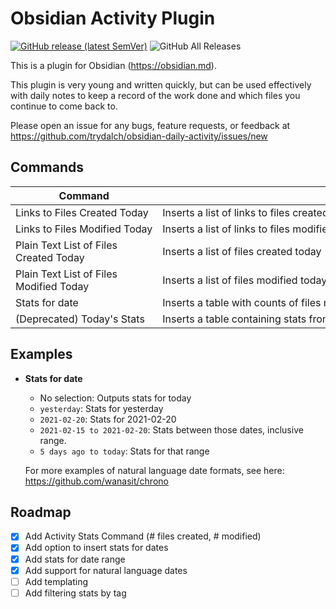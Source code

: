 # Obsidian Activity Plugin

[![GitHub release (latest SemVer)](https://img.shields.io/github/v/release/trydalch/obsidian-daily-activity?style=for-the-badge&sort=semver)](https://github.com/trydalch/obsidian-daily-activity/releases/latest)
![GitHub All Releases](https://img.shields.io/github/downloads/trydalch/obsidian-daily-activity/total?style=for-the-badge)

This is a plugin for Obsidian (https://obsidian.md).

This plugin is very young and written quickly, but can be used effectively with daily notes to keep a record of the work done and which files you continue to come back to.

Please open an issue for any bugs, feature requests, or feedback at https://github.com/trydalch/obsidian-daily-activity/issues/new

## Commands

| Command                                 | Description |
| --------------------------------------- | ---------------------------------------------------------------------------------------------------------------------------------------------------------------------------------------------------------------- |
| Links to Files Created Today            | Inserts a list of links to files created today |
| Links to Files Modified Today           | Inserts a list of links to files modified today |
| Plain Text List of Files Created Today  | Inserts a list of files created today |
| Plain Text List of Files Modified Today | Inserts a list of files modified today |
| Stats for date                          | Inserts a table with counts of files modified & files created by date. Defaults for today, but dates can be specified by selecting them in the editor. Supports natural language dates See below for an example. |
| (Deprecated) Today's Stats              | Inserts a table containing stats from today's writing activity. <br\> \*\*Will be removed in future version\*\* |


## Examples
- **Stats for date**
  - No selection: Outputs stats for today
  - `yesterday`: Stats for yesterday
  - `2021-02-20`: Stats for 2021-02-20
  - `2021-02-15 to 2021-02-20`: Stats between those dates, inclusive range.
  - `5 days ago to today`: Stats for that range

  For more examples of natural language date formats, see here: https://github.com/wanasit/chrono

## Roadmap

- [x] Add Activity Stats Command (# files created, # modified)
- [x] Add option to insert stats for dates
- [x] Add stats for date range
- [x] Add support for natural language dates
- [ ] Add templating
- [ ] Add filtering stats by tag
